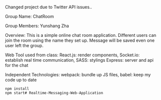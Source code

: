 Changed project due to Twitter API issues..


Group Name: ChatRoom

Group Members: Yunshang Zha

Overview:
This is a simple online chat room application. Different users can join the room using the name they set up. Message will be saved even one user left the group.

Web Tool used from class: 
    React.js: render components, 
    Socket.io: establish real time communication, 
    SASS: stylings
    Express: server and api for the chat

Independent Technologies: 
    webpack: bundle up JS files, 
    babel: keep my code up to date


    npm install
    npm start# Realtime-Messaging-Web-Application
